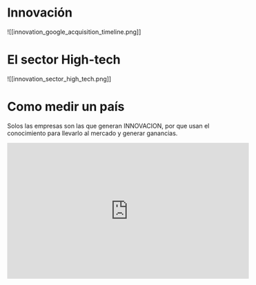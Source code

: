 
# Innovación

![[innovation_google_acquisition_timeline.png]]


# El sector High-tech

![[innovation_sector_high_tech.png]]

# Como medir un país

Solos las empresas son las que generan INNOVACION, por que usan el conocimiento para llevarlo al mercado y generar ganancias.



<iframe width="560" height="315" src="https://www.youtube.com/embed/ZTC_RxWN_xo?si=49uSXty2niu21iOr" title="YouTube video player" frameborder="0" allow="accelerometer; autoplay; clipboard-write; encrypted-media; gyroscope; picture-in-picture; web-share" referrerpolicy="strict-origin-when-cross-origin" allowfullscreen></iframe>
